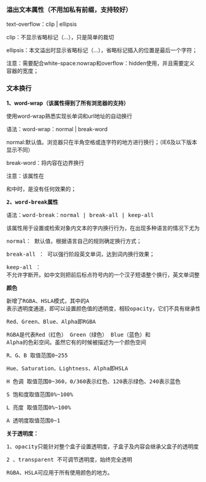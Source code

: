 ### 溢出文本属性（不用加私有前缀，支持较好）

text-overflow：clip  |  ellipsis

clip：不显示省略标记（…），只是简单的裁切

ellipsis：本文溢出时显示省略标记（…），省略标记插入的位置是最后一个字符；

注意：需要配合white-space:nowrap和overflow：hidden使用，并且需要定义容器的宽度；

### 文本换行
**1、wo****r****d-wrap（****该属性得到了所有浏览器的支持****）**

使用word-wrap熟悉实现长单词和url地址的自动换行

语法：word-wrap：normal | break-word

normal:默认值。浏览器只在半角空格或连字符的地方进行换行；（IE6及以下版本显示不同）

break-word：将内容在边界换行

注意：该属性在<pre>和<table>中时，是没有任何效果的；

**2、word-break属性**

语法：word-break：normal | break-all | keep-all

该属性用于设置或检索对象内文本的字内换行行为，在出现多种语言的情况下尤为有用。

normal： 默认值，根据语言自己的规则确定换行方式；

break-all ： 可以强行阶段英文单词，达到词内换行效果；

keep-all ： 不允许字断开。如中文则把前后标点符号内的一个汉子短语整个换行，英文单词整个换行，出现摸个英文字符长度超过容器边界，将会撑破容器，若边框为固定属性，则后面部分无法显示；

**颜色**

新增了RGBA、HSLA模式，其中的A 表示透明度通道，即可以设置颜色值的透明度，相较opacity，它们不具有继承性，即不会影响子元素的透明度。

Red、Green、Blue、Alpha即RGBA

RGBA是代表Red（红色） Green（绿色） Blue（蓝色）和 Alpha的色彩空间。虽然它有的时候被描述为一个颜色空间

R、G、B 取值范围0~255

Hue、Saturation、Lightness、Alpha即HSLA

H 色调 取值范围0~360，0/360表示红色、120表示绿色、240表示蓝色

S 饱和度取值范围0%~100%

L 亮度 取值范围0%~100%

A 透明度取值范围0~1

**关于透明度：**

1、opacity只能针对整个盒子设置透明度，子盒子及内容会继承父盒子的透明度；

2 、transparent 不可调节透明度，始终完全透明

RGBA、HSLA可应用于所有使用颜色的地方。
